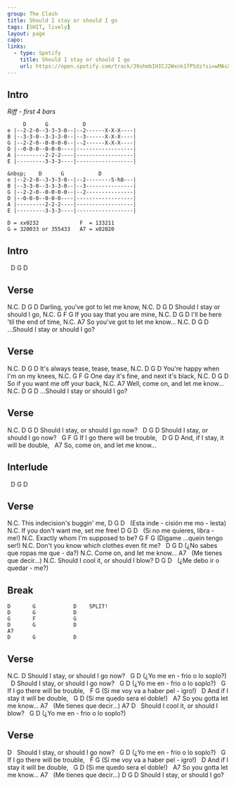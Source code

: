 ```yaml
---
group: The Clash
title: Should I stay or should I go
tags: [SHIT, lively]
layout: page
capo: 
links: 
  - type: Spotify
    title: Should I stay or should I go
    url: https://open.spotify.com/track/39shmbIHICJ2Wxnk1fPSdz?si=wMAsXPCAQeOgeiMMT8TrYg
---
```


## Intro

*Riff - first 4 bars*

```chordpro
     D      G           D
e |--2-2-0--3-3-3-0--|--2------X-X-X----|
B |--3-3-0--3-3-3-0--|--3------X-X-X----|
G |--2-2-0--0-0-0-0--|--2------X-X-X----|
D |--0-0-0--0-0-0----|------------------|
A |---------2-2-2----|------------------|
E |---------3-3-3----|------------------|

&nbsp;    D      G           D
e |--2-2-0--3-3-3-0--|--2--------5-h8---|
B |--3-3-0--3-3-3-0--|--3---------------|
G |--2-2-0--0-0-0-0--|--2---------------|
D |--0-0-0--0-0-0----|------------------|
A |---------2-2-2----|------------------|
E |---------3-3-3----|------------------|

D = xx0232             F  = 133211
G = 320033 or 355433   A7 = x02020
```

## Intro

&nbsp;      D         G           D

## Verse

N.C.                                D  G  D
Darling, you've got to let me know,
N.C.                                D  G  D
Should I stay or should I go,
N.C.                                G  F  G
If you say that you are mine,
N.C.                                D  G  D
I'll be here 'til the end of time,
N.C.                                A7
So you've got to let me know...
N.C.                                D  G  D
...Should I stay or should I go?

## Verse

N.C.                               D  G  D
It's always tease, tease, tease,
N.C.                               D  G  D
You're happy when I'm on my knees,
N.C.                                    G  F  G
One day it's fine, and next it's black,
N.C.                               D  G  D
So if you want me off your back,
N.C.                               A7
Well, come on, and let me know...
N.C.                               D  G  D
...Should I stay or should I go?

## Verse

N.C.                       D         G  D
Should I stay, or should I go now?
&nbsp;                          D         G  D
Should I stay, or should I go now?
&nbsp;                     G        F  G
If I go there will be trouble,
&nbsp;                          D        G  D
And, if I stay, it will be double,
&nbsp;                       A7
So, come on, and let me know...

## Interlude

&nbsp;    D          G          D

## Verse

N.C.
This indecision's buggin' me,
D               G              D
&nbsp;  (Esta inde - cisión me mo - lesta)
N.C.
If you don't want me, set me free!
D            G                D
&nbsp;  (Si no me quieres, líbra - me!)
N.C.
Exactly whom I'm supposed to be?
 G      F          G
(Digame   ...quein tengo ser!)
N.C.
Don't you know which clothes even fit me?
&nbsp; D            G              D
(¿No sabes que ropas me que - da?)
N.C.
Come on, and let me know...
A7
&nbsp;   (Me tienes que decir...)
N.C.
Should I cool it, or should I blow?
D            G             D
&nbsp;  (¿Me debo ir o quedar - me?)

## Break

```chordpro
D       G            D    SPLIT!
D       G            D
G       F            G
D       G            D
A7
D       G            D
```

## Verse

N.C.                       D
Should I stay, or should I go now?
&nbsp;            G         D
(¿Yo me en - frio o lo soplo?)
&nbsp;                          D
Should I stay, or should I go now?
&nbsp;            G         D
(¿Yo me en - frio o lo soplo?)
&nbsp;                     G
If I go there will be trouble,
&nbsp;      F                    G
(Si me voy va a haber pel - igro!)
&nbsp;                        D
And if I stay it will be double,
&nbsp;      G             D
(Si me quedo sera el doble!)
&nbsp;                   A7
So you gotta let me know...
A7
&nbsp;   (Me tienes que decir...)
A7                                D
&nbsp;   Should I cool it, or should I blow?
&nbsp;            G         D
(¿Yo me en - frio o lo soplo?)

## Verse
D
&nbsp;  Should I stay, or should I go now?
&nbsp;            G         D
(¿Yo me en - frio o lo soplo?)
&nbsp;                     G
If I go there will be trouble,
&nbsp;      F                    G
(Si me voy va a haber pel - igro!)
&nbsp;                        D
And if I stay it will be double,
&nbsp;      G             D
(Si me quedo sera el doble!)
&nbsp;                   A7
So you gotta let me know...
A7
&nbsp;   (Me tienes que decir...)
D        G                 D
Should I stay, or should I go?

